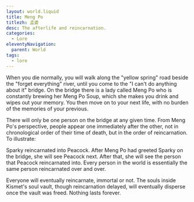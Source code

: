 ```yaml
---
layout: world.liquid
title: Meng Po
titlezh: 孟婆
desc: The afterlife and reincarnation.
categories:
  - Lore
eleventyNavigation:
  parent: World
tags:
  - lore
---
```


When you die normally, you will walk along the "yellow spring" road beside the "forget everything" river, until you come to the "I can't do anything about it" bridge. On the bridge there is a lady called Meng Po who is constantly brewing her Meng Po Soup, which she makes you drink and wipes out your memory. You then move on to your next life, with no burden of the memories of your previous.

There will only be one person on the bridge at any given time. From Meng Po's perspective, people appear one immediately after the other, not in chronological order of their time of death, but in the order of reincarnation. To illustrate:

Sparky reincarnated into Peacock. After Meng Po had greeted Sparky on the bridge, she will see Peacock next. After that, she will see the person that Peacock reincarnated into. Every person in the world is essentially the same person reincarnated over and over.

Everyone will eventually reincarnate, immortal or not. The souls inside Kismet's soul vault, though reincarnation delayed, will eventually disperse once the vault was freed. Nothing lasts forever.
